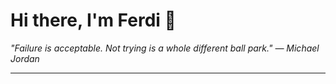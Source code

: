 <h1>Hi there, I'm Ferdi 👋</h1>

<p><em>
  "Failure is acceptable. Not trying is a whole different ball park." — Michael Jordan
</em></p>

---
